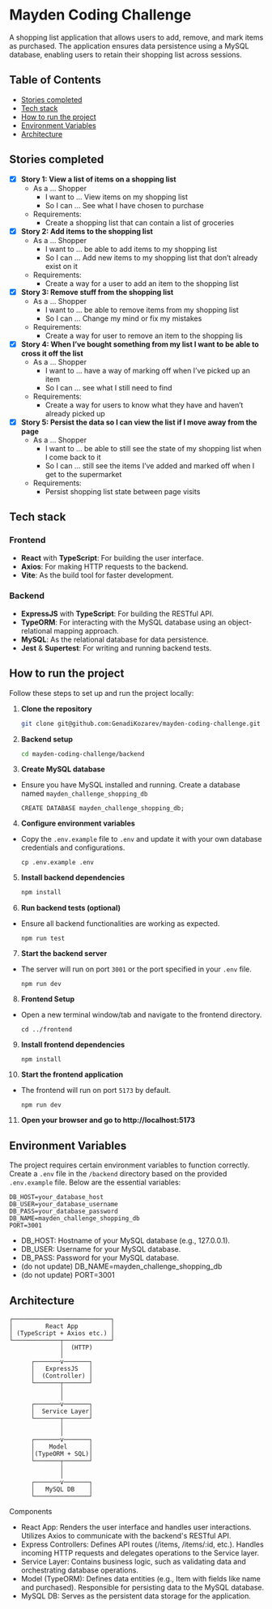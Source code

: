 # Mayden Coding Challenge

A shopping list application that allows users to add, remove, and mark items as purchased. The application ensures data persistence using a MySQL database, enabling users to retain their shopping list across sessions.

## Table of Contents

- [Stories completed](#stories-completed)
- [Tech stack](#tech-stack)
- [How to run the project](#how-to-run-the-project)
- [Environment Variables](#environment-variables)
- [Architecture](#architecture)

## Stories completed

- [x] **Story 1: View a list of items on a shopping list**
  - As a … Shopper
    - I want to … View items on my shopping list
    - So I can … See what I have chosen to purchase
  - Requirements:
    - Create a shopping list that can contain a list of groceries
- [x] **Story 2: Add items to the shopping list**
  - As a … Shopper
    - I want to … be able to add items to my shopping list
    - So I can … Add new items to my shopping list that don’t already exist on it
  - Requirements:
    - Create a way for a user to add an item to the shopping list
- [x] **Story 3: Remove stuff from the shopping list**
  - As a … Shopper
    - I want to … be able to remove items from my shopping list
    - So I can … Change my mind or fix my mistakes
  - Requirements:
    - Create a way for user to remove an item to the shopping lis
- [x] **Story 4: When I’ve bought something from my list I want to be able to cross it off the list**
  - As a … Shopper
    - I want to … have a way of marking off when I’ve picked up an item
    - So I can … see what I still need to find
  - Requirements:
    - Create a way for users to know what they have and haven’t already picked up
- [x] **Story 5: Persist the data so I can view the list if I move away from the page**
  - As a … Shopper
    - I want to … be able to still see the state of my shopping list when I come back to it
    - So I can … still see the items I’ve added and marked off when I get to the supermarket
  - Requirements:
    - Persist shopping list state between page visits

## Tech stack

### Frontend

- **React** with **TypeScript**: For building the user interface.
- **Axios**: For making HTTP requests to the backend.
- **Vite**: As the build tool for faster development.

### Backend

- **ExpressJS** with **TypeScript**: For building the RESTful API.
- **TypeORM**: For interacting with the MySQL database using an object-relational mapping approach.
- **MySQL**: As the relational database for data persistence.
- **Jest** & **Supertest**: For writing and running backend tests.

## How to run the project

Follow these steps to set up and run the project locally:

1. **Clone the repository**

   ```bash
   git clone git@github.com:GenadiKozarev/mayden-coding-challenge.git 

2. **Backend setup**

   ```bash
   cd mayden-coding-challenge/backend

3. **Create MySQL database**

  - Ensure you have MySQL installed and running. Create a database named `mayden_challenge_shopping_db`

     ```
     CREATE DATABASE mayden_challenge_shopping_db;
     ```

4. **Configure environment variables**

  - Copy the `.env.example` file to `.env` and update it with your own database credentials and configurations.

     ```
     cp .env.example .env
     ```

5. **Install backend dependencies**

   ```bash
   npm install
   ```

6. **Run backend tests (optional)**

  - Ensure all backend functionalities are working as expected.

     ```
     npm run test 
     ```

7. **Start the backend server**

  - The server will run on port `3001` or the port specified in your `.env` file.

     ```
     npm run dev 
     ```

8. **Frontend Setup**

  - Open a new terminal window/tab and navigate to the frontend directory.

     ```
     cd ../frontend
     ```

9. **Install frontend dependencies**

     ```
     npm install
     ```

10. **Start the frontend application**

  - The frontend will run on port `5173` by default.

     ```
     npm run dev 
     ```

11. **Open your browser and go to http://localhost:5173**

## Environment Variables

The project requires certain environment variables to function correctly. Create a `.env` file in the `/backend` directory based on the provided `.env.example` file. Below are the essential variables:
```
DB_HOST=your_database_host
DB_USER=your_database_username
DB_PASS=your_database_password
DB_NAME=mayden_challenge_shopping_db
PORT=3001
```

- DB_HOST: Hostname of your MySQL database (e.g., 127.0.0.1).
- DB_USER: Username for your MySQL database.
- DB_PASS: Password for your MySQL database. 
- (do not update) DB_NAME=mayden_challenge_shopping_db
- (do not update) PORT=3001

## Architecture

```
┌───────────────────────────┐
│         React App         │
│ (TypeScript + Axios etc.) │
└─────────────┬─────────────┘
              │  (HTTP)
              │
      ┌───────v───────┐
      │   ExpressJS   │
      │  (Controller) │
      └───────┬───────┘
              │
              │
      ┌───────v───────┐
      │  Service Layer│
      └───────┬───────┘
              │
              │
      ┌───────v───────┐
      │    Model      │
      │(TypeORM + SQL)│
      └───────┬───────┘
              │
              │
      ┌───────v───────┐
      │   MySQL DB    │
      └───────────────┘
```

Components

- React App: Renders the user interface and handles user interactions. Utilizes Axios to communicate with the backend's RESTful API.
- Express Controllers: Defines API routes (/items, /items/:id, etc.). Handles incoming HTTP requests and delegates operations to the Service layer.
- Service Layer: Contains business logic, such as validating data and orchestrating database operations.
- Model (TypeORM): Defines data entities (e.g., Item with fields like name and purchased). Responsible for persisting data to the MySQL database.
- MySQL DB: Serves as the persistent data storage for the application.
